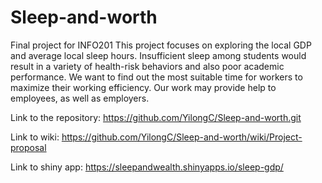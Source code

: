 # Sleep-and-worth
Final project for INFO201
This project focuses on exploring the local GDP and average local sleep hours.
Insufficient sleep among students would result in a variety of health-risk behaviors and also poor academic performance.
We want to find out the most suitable time for workers to maximize their working efficiency. 
Our work may provide help to employees, as well as employers.


Link to the repository: https://github.com/YilongC/Sleep-and-worth.git

Link to wiki: https://github.com/YilongC/Sleep-and-worth/wiki/Project-proposal

Link to shiny app: https://sleepandwealth.shinyapps.io/sleep-gdp/

